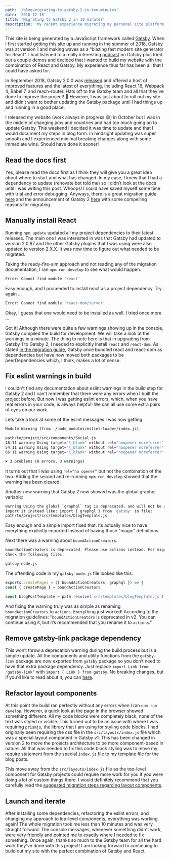 ```yaml
---
path: '/blog/migrating-to-gatsby-2-in-ten-minutes'
date: '2018-12-16'
title: 'Migrating to Gatsby 2 in 10 minutes'
description: 'My recent experience migrating my personal site platform from Gatsby.js version 1 to use version 2.'
---
```


This site is being generated by a JavaScript framework called [Gatsby](https://www.gatsbyjs.org/). When I first started getting this site up and running in the summer of 2018, Gatsby was at version 1 and making waves as a “blazing fast modern site generator for React”. I had listened to a really interesting [podcast](https://www.heavybit.com/library/podcasts/jamstack-radio/ep-22-static-site-generation-with-gatsbyjs/) on Gatsby plus tried out a couple demos and decided that I wanted to build my website with the combination of React and Gatsby. My experience thus far has been all that I could have asked for.

In September 2018, Gatsby 2.0.0 was [released](https://www.gatsbyjs.org/blog/2018-09-17-gatsby-v2/) and offered a host of improved features and the latest of everything, including React 16, Webpack 4, Babel 7, and reach-router. Hats off to the Gatsby team and all that they’ve done to improve the project! 🚀 However, I was just about to roll out my site and didn’t want to bother updating the Gatsby package until I had things up and running in a good place.

I released my website (work always in progress 😅) in October but I was in the middle of changing jobs and countries and had too much going on to update Gatsby. This weekend I decided it was time to update and that I would document my steps in blog form. In hindsight updating was super smooth and I experienced minimal breaking changes along with some immediate wins. Should have done it sooner!

## Read the docs first

Yes, please read the docs first as I think they will give you a great idea about where to start and what has changed. In my case, I knew that I had a dependency to update (renovate bot told me) so I didn’t look at the docs until I was writing this post. Whoops! I could have saved myself some time with trial and error debugging. Anyways, there is a great migration guide [here](https://www.gatsbyjs.org/docs/migrating-from-v1-to-v2) and the announcement of Gatsby 2 [here](https://www.gatsbyjs.org/blog/2018-09-17-gatsby-v2/) with some compelling reasons for migrating.

## Manually install React

Running `npm update` updated all my project dependencies to their latest releases. The main one I was interested in was that Gatsby had updated to version 2.0.67 and the other Gatsby plugins that I was using were also updated to version 2.X.X. It was now time to figure out what needed to be migrated.

Taking the ready-fire-aim approach and not reading any of the migration documentation, I ran `npm run develop` to see what would happen.

```bash
Error: Cannot find module 'react'
```

Easy enough, and I proceeded to install react as a project dependency. Try again ...

```bash
Error: Cannot find module 'react-dom/server'
```

Okay, I guess that one would need to be installed as well. I tried once more ...

Got it! Although there were quite a few warnings showing up in the console, Gatsby compiled the build for development. We will take a look at the warnings in a minute. The thing to note here is that in upgrading from Gatsby 1 to Gatsby 2, I needed to explicitly install `react` and `react-dom`. As stated [in the migration guide](https://www.gatsbyjs.org/docs/migrating-from-v1-to-v2/#manually-install-react), Gatsby once bundled react and react-dom as dependencies but have now moved both packages to be peerDependencies which, I think, makes a lot of sense.

## Fix eslint warnings in build

I couldn't find any documentation about eslint warnings in the build step for Gatsby 2 and I can't remember that there were any errors when I built the project before. But now I was getting eslint errors, which, when you have real errors in your code, is always helpful! We can all use some extra pairs of eyes on our work.

Lets take a look at some of the eslint messages I was now getting.

```bash
Module Warning (from ./node_modules/eslint-loader/index.js):

path/to/project/src/components/Social.js
46:11 warning Using target="\_blank" without rel="noopener noreferrer" is a security risk: see https://mathiasbynens.github.io/rel-noopener react/jsx-no-target-blank
54:11 warning Using target="\_blank" without rel="noopener noreferrer" is a security risk: see https://mathiasbynens.github.io/rel-noopener react/jsx-no-target-blank
66:11 warning Using target="\_blank" without rel="noopener noreferrer" is a security risk: see https://mathiasbynens.github.io/rel-noopener react/jsx-no-target-blank

✖ 3 problems (0 errors, 3 warnings)
```

It turns out that I was using `rel=“no opener”` but not the combination of the two. Adding the second and re-running `npm run develop` showed that the warning has been cleared.

Another new warning that Gatsby 2 now showed was the global graphql variable:

```bash
warning Using the global `graphql` tag is deprecated, and will not be supported in v3.
Import it instead like: import { graphql } from 'gatsby' in file:
path/to/project/src/templates/blogTemplate.js
```

Easy enough and a simple import fixed that. Its actually nice to have everything explicitly imported instead of having those "magic" definitions.

Next there was a warning about `boundActionCreators`.

```bash
boundActionCreators is deprecated. Please use actions instead. For migration instructions, see https://gatsby.app/boundActionCreators
Check the following files:

gatsby-node.js
```

The offending code in my `gatsby-node.js` file looked like this:

```js
exports.createPages = ({ boundActionCreators, graphql }) => {
const { createPage } = boundActionCreators

const blogPostTemplate = path.resolve(`src/templates/blogTemplate.js`)
```

And fixing the warning truly was as simple as renaming `boundActionCreators` to `actions`. Everything just worked! According to the migration guidelines: “`boundActionCreators` is deprecated in v2. You can continue using it, but it’s recommended that you rename it to `actions`."

## Remove gatsby-link package dependency

This won’t throw a deprecation warning during the build process but is a simple update. All the components and utility functions from the `gatsby-link` package are now exported from `gatsby` package so you don’t need to have that extra package dependency. Just replace `import Link from 'gatsby-link’` with `import { Link } from gatsby`. No breaking changes, but if you'd like to read about it, you can [here](https://www.gatsbyjs.org/docs/migrating-from-v1-to-v2/#import-link-from-gatsby).

## Refactor layout components

At this point the build ran perfectly without any errors when I ran `npm run develop`. However, a quick look at the page in the browser showed something different. All my code blocks were completely black; none of the text was styled or visible. This turned out to be an issue with where I was requiring `prismjs`, the library that I am using for styling code blocks. I had originally been requiring the css file in the `src/layouts/index.js` file which was a special layout component in Gatsby v1. This has been changed in version 2 to move the projects architecture to be more component-based in nature. All that was needed to fix this code block styling was to move my require statement from the special `index.js` file to my template file for the blog posts.

This move away from the `src/layouts/index.js` file as the top-level component for Gatsby projects could require more work for you if you were doing a lot of custom things there. I would definitely recommend that you carefully read the [suggested migration steps regarding layout components](https://www.gatsbyjs.org/docs/migrating-from-v1-to-v2/#remove-or-refactor-layout-components).

## Launch and iterate

After installing some dependencies, refactoring the eslint errors, and changing my approach to lop-level components, everything was working again! The whole migration took me less than 10 minutes and was very straight forward. The console messages, whenever something didn't work, were very friendly and pointed me to exactly where I needed to fix something. Once again, thanks so much to the Gatsby team for all the hard work they've done with this project! I am looking forward to continuing to build out my site with the perfect combination of Gatsby and React.
